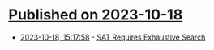 # [Published on 2023-10-18](index.md)

* [2023-10-18, 15:17:58](https://lobste.rs/s/gl5v6g/sat_requires_exhaustive_search) - [SAT Requires Exhaustive Search](https://arxiv.org/abs/2302.09512)
